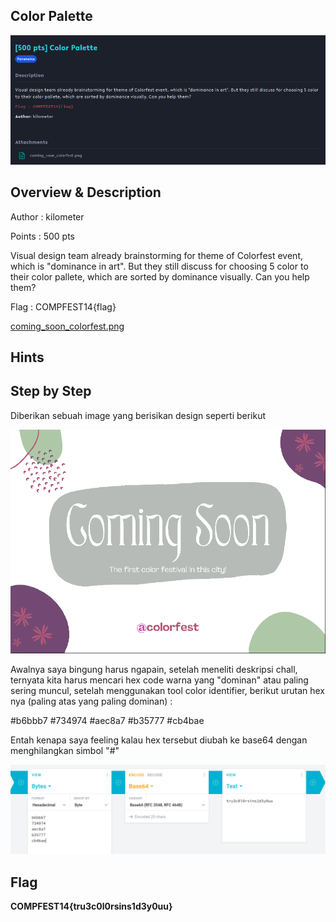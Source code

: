 ## Color Palette

![chall](attachments/chall.png)

## Overview & Description

Author : kilometer

Points : 500 pts

Visual design team already brainstorming for theme of Colorfest event, which is "dominance in art". But they still discuss for choosing 5 color to their color pallete, which are sorted by dominance visually. Can you help them?

Flag : COMPFEST14{flag}

[coming_soon_colorfest.png](https://ctf.compfest.id/files/5be182b1c90210eab2058542473761a2/coming_soon_colorfest.png?token=eyJ1c2VyX2lkIjo3NzMsInRlYW1faWQiOjQ4NiwiZmlsZV9pZCI6MTIzfQ.Y3Ts9A.KqhVSpZczlNiwpeGJ0P32YfFtYA)

## Hints


## Step by Step

Diberikan sebuah image yang berisikan design seperti berikut

![image](attachments/image.png)

Awalnya saya bingung harus ngapain, setelah meneliti deskripsi chall, ternyata kita harus mencari hex code warna yang "dominan" atau paling sering muncul, setelah menggunakan tool color identifier, berikut urutan hex nya (paling atas yang paling dominan) :

#b6bbb7
#734974
#aec8a7
#b35777
#cb4bae

Entah kenapa saya feeling kalau hex tersebut diubah ke base64 dengan menghilangkan simbol "#"

![flag](attachments/flag.png)

## Flag

**COMPFEST14{tru3c0l0rsins1d3y0uu}**